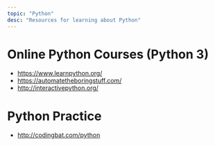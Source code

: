 ```yaml
---
topic: "Python"
desc: "Resources for learning about Python"
---
```


# Online Python Courses (Python 3)

* <https://www.learnpython.org/>  
* <https://automatetheboringstuff.com/>   
* <http://interactivepython.org/> 

# Python Practice

* http://codingbat.com/python
